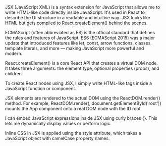 
JSX (JavaScript XML) is a syntax extension for JavaScript that allows me to write HTML-like code directly inside JavaScript. It's used in React to describe the UI structure in a readable and intuitive way. JSX looks like HTML but gets compiled to React.createElement() behind the scenes.


ECMAScript (often abbreviated as ES) is the official standard that defines the rules and features of JavaScript. ES6 (ECMAScript 2015) was a major update that introduced features like let, const, arrow functions, classes, template literals, and more — making JavaScript more powerful and modern.


React.createElement() is a core React API that creates a virtual DOM node. It takes three arguments: the element type, optional properties (props), and children. 

To create React nodes using JSX, I simply write HTML-like tags inside a JavaScript function or component. 


JSX elements are rendered to the actual DOM using the ReactDOM.render() method. For example, ReactDOM.render(<App />, document.getElementById('root')) mounts the App component onto a real DOM node with the ID root.


I can embed JavaScript expressions inside JSX using curly braces {}. This lets me dynamically display values or perform logic. 

Inline CSS in JSX is applied using the style attribute, which takes a JavaScript object with camelCase property names. 
